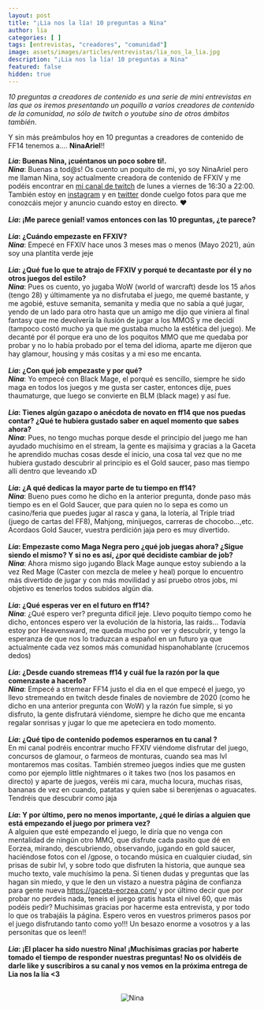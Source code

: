 ```yaml
---
layout: post
title: "¡Lia nos la lía! 10 preguntas a Nina"
author: lia
categories: [ ]
tags: [entrevistas, "creadores", "comunidad"]
image: assets/images/articles/entrevistas/lia_nos_la_lia.jpg
description: "¡Lia nos la lía! 10 preguntas a Nina"
featured: false
hidden: true
---
```

*10 preguntas a creadores de contenido es una serie de mini entrevistas en las que os iremos presentando un poquillo a varios creadores de contenido de la comunidad, no sólo de twitch o youtube sino de otros ámbitos también.*

Y sin más preámbulos hoy en 10 preguntas a creadores de contenido de FF14 tenemos a…. **NinaAriel**!!

<div class="card">
  <div class="card-header">
     <b><i>Lia</i>: Buenas Nina, ¡cuéntanos un poco sobre ti!.</b>
  </div>
  <div class="card-body">
    <i><b>Nina</b></i>: Buenas a tod@s! Os cuento un poquito de mi, yo soy NinaAriel pero me llaman Nina, soy actualmente creadora de contenido de FFXIV y me podéis encontrar en <a href="https://www.twitch.tv/ninaariel" target="_blank">mi canal de twitch</a> de lunes a viernes de 16:30 a 22:00. También estoy en <a href="https://www.instagram.com/ninaariel4/" target="_blank">instagram</a> y en <a href="https://twitter.com/Ninaariel93" target="_blank">twitter</a> donde cuelgo fotos para que me conozcáis mejor y anuncio cuando estoy en directo. ❤ 
  </div>
</div>

<br/>

<div class="card">
  <div class="card-header">
     <b><i>Lia</i>: ¡Me parece genial! vamos entonces con las 10 preguntas, ¿te parece?</b>
  </div>
</div>

<br/>

<div class="card">
  <div class="card-header">
     <b><i>Lia</i>: ¿Cuándo empezaste en FFXIV?</b>
  </div>
  <div class="card-body">
    <i><b>Nina</b></i>: Empecé en FFXIV hace unos 3 meses mas o menos (Mayo 2021), aún soy una plantita verde jeje 
  </div>
</div>

<br/>

<div class="card">
  <div class="card-header">
     <b><i>Lia</i>: ¿Qué fue lo que te atrajo de FFXIV y porqué te decantaste por él y no otros juegos del estilo?</b>
  </div>
  <div class="card-body">
    <i><b>Nina</b></i>: Pues os cuento, yo jugaba WoW (world of warcraft) desde los 15 años (tengo 28) y últimamente ya no disfrutaba el juego, me quemé bastante, y me agobié, estuve semanita, semanita y media que no sabía a qué jugar, yendo de un lado para otro hasta que un amigo me dijo que viniera al final fantasy que me devolvería la ilusión de jugar a los MMOS y me decidí (tampoco costó mucho ya que me gustaba mucho la estética del juego). Me decanté por él porque era uno de los poquitos MMO que me quedaba por probar y no lo había probado por el tema del idioma, aparte me dijeron que hay glamour, housing y más cositas y a mi eso me encanta. 
  </div>
</div>

<br/>

<div class="card">
  <div class="card-header">
     <b><i>Lia</i>: ¿Con qué job empezaste y por qué?</b>
  </div>
  <div class="card-body">
    <i><b>Nina</b></i>: Yo empecé con Black Mage, el porqué es sencillo, siempre he sido maga en todos los juegos y me gusta ser caster, entonces dije, pues thaumaturge, que luego se convierte en BLM (black mage) y así fue. 
  </div>
</div>

<br/>

<div class="card">
  <div class="card-header">
     <b><i>Lia</i>: Tienes algún gazapo o anécdota de novato en ff14 que nos puedas contar? ¿Qué te hubiera gustado saber en aquel momento que sabes ahora?</b>
  </div>
  <div class="card-body">
    <i><b>Nina</b></i>: Pues, no tengo muchas porque desde el principio del juego me han ayudado muchísimo en el stream, la gente es majísima y gracias a la Gaceta he aprendido muchas cosas desde el inicio, una cosa tal vez que no me hubiera gustado descubrir al principio es el Gold saucer, paso mas tiempo alli dentro que leveando xD 
  </div>
</div>

<br/>

<div class="card">
  <div class="card-header">
     <b><i>Lia</i>: ¿A qué dedicas la mayor parte de tu tiempo en ff14?</b>
  </div>
  <div class="card-body">
    <i><b>Nina</b></i>: Bueno pues como he dicho en la anterior pregunta, donde paso más tiempo es en el Gold Saucer, que para quien no lo sepa es como un casino/feria que puedes jugar al rasca y gana, la lotería, al Triple triad (juego de cartas del FF8), Mahjong, minijuegos, carreras de chocobo…,etc. Acordaos Gold Saucer, vuestra perdición jaja pero es muy divertido.  
  </div>
</div>

<br/>

<div class="card">
  <div class="card-header">
     <b><i>Lia</i>: Empezaste como Maga Negra pero ¿qué job juegas ahora? ¿Sigue siendo el mismo? Y si no es así, ¿por qué decidiste cambiar de job?</b>
  </div>
  <div class="card-body">
    <i><b>Nina</b></i>: Ahora mismo sigo jugando Black Mage aunque estoy subiendo a la vez Red Mage (Caster con mezcla de melee y heal) porque lo encuentro más divertido de jugar y con más movilidad y así pruebo otros jobs, mi objetivo es tenerlos todos subidos algún día.   
  </div>
</div>

<br/>

<div class="card">
  <div class="card-header">
     <b><i>Lia</i>: ¿Qué esperas ver en el futuro en ff14?</b>
  </div>
  <div class="card-body">
    <i><b>Nina</b></i>: ¿Qué espero ver? pregunta difícil jeje. Llevo poquito tiempo como he dicho, entonces espero ver la evolución de la historia, las raids… Todavía estoy por Heavensward, me queda mucho por ver y descubrir, y tengo la esperanza de que nos lo traduzcan a español en un futuro ya que actualmente cada vez somos más comunidad hispanohablante (crucemos dedos)    
  </div>
</div>

<br/>

<div class="card">
  <div class="card-header">
     <b><i>Lia</i>: ¿Desde cuando stremeas ff14 y cuál fue la razón por la que comenzaste a hacerlo?</b>
  </div>
  <div class="card-body">
    <i><b>Nina</b></i>: Empecé a stremear FF14 justo el dia en el que empecé el juego, yo llevo stremeando en twitch desde finales de noviembre de 2020 (como he dicho en una anterior pregunta con WoW) y la razón fue simple, si yo disfruto, la gente disfrutará viéndome, siempre he dicho que me encanta regalar sonrisas y jugar lo que me apeteciera en todo momento.    
  </div>
</div>

<br/>

<div class="card">
  <div class="card-header">
     <b><i>Lia</i>: ¿Qué tipo de contenido podemos esperarnos en tu canal ?</b>
  </div>
  <div class="card-body">En mi canal podréis encontrar mucho FFXIV viéndome disfrutar del juego, concursos de glamour, o farmeos de monturas, cuando sea mas lvl montaremos mas cositas. También stremeo juegos indies que me gusten como por ejemplo little nightmares o it takes two (nos los pasamos en directo) y aparte de juegos, veréis mi cara, mucha locura, muchas risas, bananas de vez en cuando, patatas y quien sabe si berenjenas o aguacates. Tendréis que descubrir como jaja     
  </div>
</div>

<br/>

<div class="card">
  <div class="card-header">
     <b><i>Lia</i>: Y por último, pero no menos importante, ¿qué le dirías a alguien que está empezando el juego por primera vez?</b>
  </div>
  <div class="card-body">A alguien que esté empezando el juego, le diría que no venga con mentalidad de ningún otro MMO, que disfrute cada pasito que dé en Eorzea, mirando, descubriendo, observando, jugando en gold saucer, haciéndose fotos con el /gpose, o tocando música en cualquier ciudad, sin prisas de subir lvl, y sobre todo que disfruten la historia, que aunque sea mucho texto, vale muchísimo la pena. Si tienen dudas y preguntas que las hagan sin miedo, y que le den un vistazo a nuestra página de confianza para gente nueva <a href="https://gaceta-eorzea.com/" target="_blank">https://gaceta-eorzea.com/</a> y por último decir que por probar no perdeis nada, teneis el juego gratis hasta el nivel 60, que más podéis pedir?
Muchisimas gracias por hacerme esta entrevista, y por todo lo que os trabajáis la página. Espero veros en vuestros primeros pasos por el juego disfrutando tanto como yo!!! Un besazo enorme a vosotros y a las personitas que os leen!!
  </div>
</div>

<br/>

<div class="card">
  <div class="card-header">
     <b><i>Lia</i>: ¡El placer ha sido nuestro Nina! ¡Muchísimas gracias por haberte tomado el tiempo de responder nuestras preguntas! No os olvidéis de darle like y suscribiros a su canal y nos vemos en la próxima entrega de Lia nos la lía <3</b>
  </div>
</div>

<br/>

<p align="center"><img src="{{ site.baseurl }}/assets/images/articles/entrevistas/lia_nina/nina.jpg" alt="Nina"/></p>